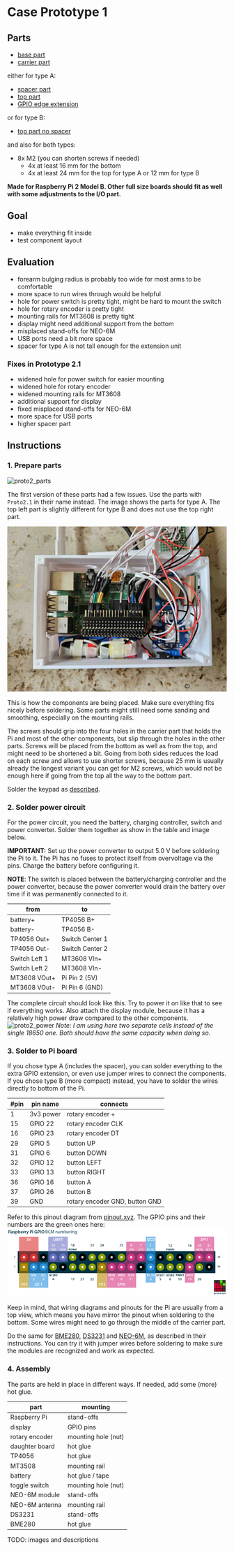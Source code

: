 Case Prototype 1
================

## Parts
* [base part](parts/Proto2.1-base.stl)
* [carrier part](parts/Proto2.1-carrier.stl)

either for type A:
* [spacer part](parts/Proto2.1-spacer.stl)
* [top part](parts/Proto2.1-top.stl)
* [GPIO edge extension](https://wiki.52pi.com/index.php?title=EP-0121)

or for type B:
* [top part no spacer](/prototype2/parts/Proto2.1-top-no-spacer.stl)

and also for both types:
* 8x M2 (you can shorten screws if needed)
  * 4x at least 16 mm for the bottom
  * 4x at least 24 mm for the top for type A or 12 mm for type B

**Made for Raspberry Pi 2 Model B. Other full size boards should fit as well with some adjustments to the I/O part.**

## Goal

* make everything fit inside
* test component layout

## Evaluation

* forearm bulging radius is probably too wide for most arms to be comfortable
* more space to run wires through would be helpful
* hole for power switch is pretty tight, might be hard to mount the switch
* hole for rotary encoder is pretty tight
* mounting rails for MT3608 is pretty tight
* display might need additional support from the bottom
* misplaced stand-offs for NEO-6M
* USB ports need a bit more space
* spacer for type A is not tall enough for the extension unit

### Fixes in Prototype 2.1

* widened hole for power switch for easier mounting
* widened hole for rotary encoder
* widened mounting rails for MT3608
* additional support for display
* fixed misplaced stand-offs for NEO-6M
* more space for USB ports
* higher spacer part

## Instructions

### 1. Prepare parts

![proto2_parts](proto2_parts.jpg)

The first version of these parts had a few issues. Use the parts with ``Proto2.1`` in their name instead.
The image shows the parts for type A. The top left part is slightly different for type B and does not use the top right
part.

![proto2_placing](proto2_placing.jpg)

This is how the components are being placed. Make sure everything fits nicely before soldering. Some parts might still
need some sanding and smoothing, especially on the mounting rails.

The screws should grip into the four holes in the carrier part that holds the Pi and most of the other components, but
slip through the holes in the other parts. Screws will be placed from the bottom as well as from the top, and might need
to be shortened a bit. Going from both sides reduces the load on each screw and allows to use shorter screws, because
25 mm is usually already the longest variant you can get for M2 screws, which would not be enough here if going from the
top all the way to the bottom part.

Solder the keypad as [described](../keypad.md).

### 2. Solder power circuit

For the power circuit, you need the battery, charging controller, switch and power converter. Solder them together as
show in the table and image below.

**IMPORTANT:** Set up the power converter to output 5.0 V before soldering the Pi to it. The Pi has no fuses to protect
itself from overvoltage via the pins. Charge the battery before configuring it.

**NOTE**: The switch is placed between the battery/charging controller and the power converter, because the power
converter would drain the battery over time if it was permanently connected to it.

| from          | to              |
|---------------|-----------------|
| battery+      | TP4056 B+       |
| battery-      | TP4056 B-       |
| TP4056 Out+   | Switch Center 1 |
| TP4056 Out-   | Switch Center 2 |
| Switch Left 1 | MT3608 VIn+     |
| Switch Left 2 | MT3608 VIn-     |
| MT3608 VOut+  | Pi Pin 2 (5V)   |
| MT3608 VOut-  | Pi Pin 6 (GND)  |

The complete circuit should look like this. Try to power it on like that to see if everything works. Also attach the
display module, because it has a relatively high power draw compared to the other components.
![proto2_power](proto2_power.jpg)
*Note: I am using here two separate cells instead of the single 18650 one. Both should have the same capacity when doing
so.*

### 3. Solder to Pi board

If you chose type A (includes the spacer), you can solder everything to the extra GPIO extension, or even use jumper
wires to connect the components. If you chose type B (more compact) instead, you have to solder the wires directly to
bottom of the Pi.

| #pin | pin name  | connects                       |
|------|-----------|--------------------------------|
| 1    | 3v3 power | rotary encoder +               |
| 15   | GPIO 22   | rotary encoder CLK             |
| 16   | GPIO 23   | rotary encoder DT              |
| 29   | GPIO 5    | button UP                      |
| 31   | GPIO 6    | button DOWN                    |
| 32   | GPIO 12   | button LEFT                    |
| 33   | GPIO 13   | button RIGHT                   |
| 36   | GPIO 16   | button A                       |
| 37   | GPIO 26   | button B                       |
| 39   | GND       | rotary encoder GND, button GND |

Refer to this pinout diagram from [pinout.xyz](https://pinout.xyz/). The GPIO pins and their numbers are the green ones
here:
![pinout](../pinout.png)

Keep in mind, that wiring diagrams and pinouts for the Pi are usually from a top view, which means you have mirror the
pinout when soldering to the bottom. Some wires might need to go through the middle of the carrier part.

Do the same for [BME280](../BME280.md), [DS3231](../DS3231.md) and [NEO-6M](../NEO-6M.md), as described in their instructions.
You can try it with jumper wires before soldering to make sure the modules are recognized and work as expected.

### 4. Assembly

The parts are held in place in different ways. If needed, add some (more) hot glue.

| part           | mounting            |
|----------------|---------------------|
| Raspberry Pi   | stand-offs          |
| display        | GPIO pins           |
| rotary encoder | mounting hole (nut) |
| daughter board | hot glue            |
| TP4056         | hot glue            |
| MT3508         | mounting rail       |
| battery        | hot glue / tape     |
| toggle switch  | mounting hole (nut) | 
| NEO-6M module  | stand-offs          |
| NEO-6M antenna | mounting rail       |
| DS3231         | stand-offs          |
| BME280         | hot glue            |

TODO: images and descriptions
